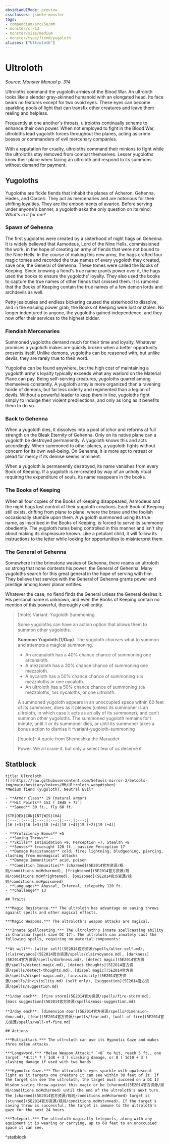 ```yaml
---
obsidianUIMode: preview
cssclasses: json5e-monster
tags:
- compendium/src/5e/mm
- monster/cr/13
- monster/size/medium
- monster/type/fiend/yugoloth
aliases: ["Ultroloth"]
---
```

# Ultroloth
*Source: Monster Manual p. 314*  

Ultroloths command the yugoloth armies of the Blood War. An ultroloth looks like a slender gray-skinned humanoid with an elongated head. Its face bears no features except for two ovoid eyes. These eyes can become sparkling pools of light that can transfix other creatures and leave them reeling and helpless.

Frequently at one another's throats, ultroloths continually scheme to enhance their own power. When not employed to fight in the Blood War, ultroloths lead yugoloth forces throughout the planes, acting as crime bosses or commanders of evil mercenary companies.

With a reputation for cruelty, ultroloths command their minions to fight while the ultroloths stay removed from combat themselves. Lesser yugoloths know their place when facing an ultroloth and respond to its summons without demand for payment.

## Yugoloths

Yugoloths are fickle fiends that inhabit the planes of Acheron, Gehenna, Hades, and Carceri. They act as mercenaries and are notorious for their shifting loyalties. They are the embodiments of avarice. Before serving under anyone's banner, a yugoloth asks the only question on its mind: *What's in it for me?*

### Spawn of Gehenna

The first yugoloths were created by a sisterhood of night hags on Gehenna. It is widely believed that Asmodeus, Lord of the Nine Hells, commissioned the work, in the hope of creating an army of fiends that were not bound to the Nine Hells. In the course of making this new army, the hags crafted four magic tomes and recorded the true names of every yugoloth they created, save one, the General of Gehenna. These tomes were called the Books of Keeping. Since knowing a fiend's true name grants power over it, the hags used the books to ensure the yugoloths' loyalty. They also used the books to capture the true names of other fiends that crossed them. It is rumored that the Books of Keeping contain the true names of a few demon lords and archdevils as well.

Petty jealousies and endless bickering caused the sisterhood to dissolve, and in the ensuing power grab, the Books of Keeping were lost or stolen. No longer indentured to anyone, the yugoloths gained independence, and they now offer their services to the highest bidder.

### Fiendish Mercenaries

Summoned yugoloths demand much for their time and loyalty. Whatever promises a yugoloth makes are quickly broken when a better opportunity presents itself. Unlike demons, yugoloths can be reasoned with, but unlike devils, they are rarely true to their word.

Yugoloths can be found anywhere, but the high cost of maintaining a yugoloth army's loyalty typically exceeds what any warlord on the Material Plane can pay. Being self-serving creatures, yugoloths quarrel among themselves constantly. A yugoloth army is more organized than a ravening horde of demons, but far less orderly and regimented than a legion of devils. Without a powerful leader to keep them in line, yugoloths fight simply to indulge their violent predilections, and only as long as it benefits them to do so.

### Back to Gehenna

When a yugoloth dies, it dissolves into a pool of ichor and reforms at full strength on the Bleak Eternity of Gehenna. Only on its native plane can a yugoloth be destroyed permanently. A yugoloth knows this and acts accordingly. When summoned to other planes, a yugoloth fights without concern for its own well-being. On Gehenna, it is more apt to retreat or plead for mercy if its demise seems imminent.

When a yugoloth is permanently destroyed, its name vanishes from every Book of Keeping. If a yugoloth is re-created by way of an unholy ritual requiring the expenditure of souls, its name reappears in the books.

### The Books of Keeping

When all four copies of the Books of Keeping disappeared, Asmodeus and the night hags lost control of their yugoloth creations. Each Book of Keeping still exists, drifting from plane to plane, where the brave and the foolish occasionally stumble upon them. A yugoloth summoned using its true name, as inscribed in the Books of Keeping, is forced to serve its summoner obediently. The yugoloth hates being controlled in this manner and isn't shy about making its displeasure known. Like a petulant child, it will follow its instructions to the letter while looking for opportunities to misinterpret them.

### The General of Gehenna

Somewhere in the brimstone wastes of Gehenna, there roams an ultroloth so strong that none contests his power: the General of Gehenna. Many yugoloths search for this great general in the hope of serving with him. They believe that service with the General of Gehenna grants power and prestige among lower planar entities.

Whatever the case, no fiend finds the General unless the General desires it. His personal name is unknown, and even the Books of Keeping contain no mention of this powerful, thoroughly evil entity.

> [!note] Variant: Yugoloth Summoning
> 
> Some yugoloths can have an action option that allows them to summon other yugoloths.
> 
> **Summon Yugoloth (1/Day).** The yugoloth chooses what to summon and attempts a magical summoning.
> 
> - An arcanaloth has a 40% chance chance of summoning one arcanaloth.  
> - A mezzoloth has a 30% chance chance of summoning one mezzoloth.  
> - A nycaloth has a 50% chance chance of summoning `1d4` mezzoloths or one nycaloth.  
> - An ultroloth has a 50% chance chance of summoning `1d6` mezzoloths, `1d4` nycaloths, or one ultroloth.  
> 
> A summoned yugoloth appears in an unoccupied space within 60 feet of its summoner, does as it pleases (unless its summoner is an ultroloth, in which case it acts as an ally of its summoner), and can't summon other yugoloths. The summoned yugoloth remains for l minute, until it or its summoner dies, or until its summoner takes a bonus action to dismiss it
^variant-yugoloth-summoning

> [!quote]- A quote from Shemeshka the Marauder  
> 
> Power. We all crave it, but only a select few of us deserve it.


## Statblock

```ad-statblock
title: Ultroloth
![](https://raw.githubusercontent.com/5etools-mirror-2/5etools-img/main/bestiary/tokens/MM/Ultroloth.webp#token)
*Medium fiend (yugoloth), Neutral Evil*

- **Armor Class** 19 (natural armor)
- **Hit Points** 153 (`18d8 + 72`)
- **Speed** 30 ft., fly 60 ft.

|STR|DEX|CON|INT|WIS|CHA|
|:---:|:---:|:---:|:---:|:---:|:---:|
|16 (+3)|16 (+3)|18 (+4)|18 (+4)|15 (+2)|19 (+4)|

- **Proficiency Bonus** +5
- **Saving Throws** ⏤
- **Skills** Intimidation +9, Perception +7, Stealth +8
- **Senses** truesight 120 ft., passive Perception 17
- **Damage Resistances** cold; fire; lightning; bludgeoning, piercing, slashing from nonmagical attacks
- **Damage Immunities** acid, poison
- **Condition Immunities** [charmed](5E2014官方资源/规则/conditions.md#charmed), [frightened](5E2014官方资源/规则/conditions.md#frightened), [poisoned](5E2014官方资源/规则/conditions.md#poisoned)
- **Languages** Abyssal, Infernal, telepathy 120 ft.
- **Challenge** 13

## Traits

***Magic Resistance.*** The ultroloth has advantage on saving throws against spells and other magical effects.

***Magic Weapons.*** The ultroloth's weapon attacks are magical.

***Innate Spellcasting.*** The ultroloth's innate spellcasting ability is Charisma (spell save DC 17). The ultroloth can innately cast the following spells, requiring no material components:

**At will**: [alter self](5E2014官方资源/spells/alter-self.md), [clairvoyance](5E2014官方资源/spells/clairvoyance.md), [darkness](5E2014官方资源/spells/darkness.md), [detect magic](5E2014官方资源/spells/detect-magic.md), [detect thoughts](5E2014官方资源/spells/detect-thoughts.md), [dispel magic](5E2014官方资源/spells/dispel-magic.md), [invisibility](5E2014官方资源/spells/invisibility.md) (self only), [suggestion](5E2014官方资源/spells/suggestion.md)

**1/day each**: [fire storm](5E2014官方资源/spells/fire-storm.md), [mass suggestion](5E2014官方资源/spells/mass-suggestion.md)

**3/day each**: [dimension door](5E2014官方资源/spells/dimension-door.md), [fear](5E2014官方资源/spells/fear.md), [wall of fire](5E2014官方资源/spells/wall-of-fire.md)

## Actions

***Multiattack.*** The ultroloth can use its Hypnotic Gaze and makes three melee attacks.

***Longsword.*** *Melee Weapon Attack:* `+8` to hit, reach 5 ft., one target. *Hit:* 7 (`1d8 + 3`) slashing damage, or 8 (`1d10 + 3`) slashing damage if used with two hands.

***Hypnotic Gaze.*** The ultroloth's eyes sparkle with opalescent light as it targets one creature it can see within 30 feet of it. If the target can see the ultroloth, the target must succeed on a DC 17 Wisdom saving throw against this magic or be [charmed](5E2014官方资源/规则/conditions.md#charmed) until the end of the ultroloth's next turn. The [charmed](5E2014官方资源/规则/conditions.md#charmed) target is [stunned](5E2014官方资源/规则/conditions.md#stunned). If the target's saving throw is successful, the target is immune to the ultroloth's gaze for the next 24 hours.

***Teleport.*** The ultroloth magically teleports, along with any equipment it is wearing or carrying, up to 60 feet to an unoccupied space it can see.
```
^statblock